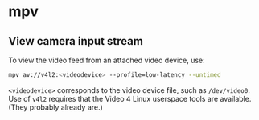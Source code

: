 # mpv

## View camera input stream

To view the video feed from an attached video device, use:

```sh
mpv av://v4l2:<videodevice> --profile=low-latency --untimed
```

`<videodevice>` corresponds to the video device file, such as `/dev/video0`. Use
of `v4l2` requires that the Video 4 Linux userspace tools are available. (They
probably already are.)
